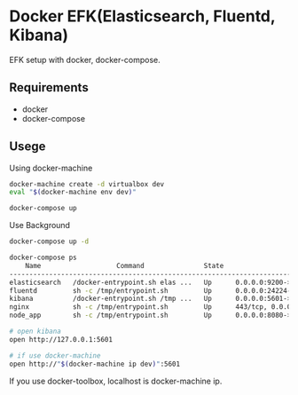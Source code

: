 # Docker EFK(Elasticsearch, Fluentd, Kibana)

EFK setup with docker, docker-compose.

## Requirements

- docker
- docker-compose

## Usege

Using docker-machine

```sh
docker-machine create -d virtualbox dev
eval "$(docker-machine env dev)"
```

```sh
docker-compose up
```

Use Background

```sh
docker-compose up -d
```

```sh
docker-compose ps
    Name                   Command               State                 Ports
-------------------------------------------------------------------------------------------
elasticsearch   /docker-entrypoint.sh elas ...   Up      0.0.0.0:9200->9200/tcp, 9300/tcp
fluentd         sh -c /tmp/entrypoint.sh         Up      0.0.0.0:24224->24224/tcp, 5140/tcp
kibana          /docker-entrypoint.sh /tmp ...   Up      0.0.0.0:5601->5601/tcp
nginx           sh -c /tmp/entrypoint.sh         Up      443/tcp, 0.0.0.0:80->80/tcp
node_app        sh -c /tmp/entrypoint.sh         Up      0.0.0.0:8080->8080/tcp
```

```sh
# open kibana
open http://127.0.0.1:5601

# if use docker-machine
open http://"$(docker-machine ip dev)":5601
```

If you use docker-toolbox, localhost is docker-machine ip.
